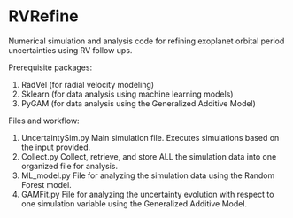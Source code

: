 # RVRefine
Numerical simulation and analysis code for refining exoplanet orbital period uncertainties using RV follow ups.

Prerequisite packages:
1. RadVel  (for radial velocity modeling)
2. Sklearn  (for data analysis using machine learning models)
3. PyGAM   (for data analysis using the Generalized Additive Model)

Files and workflow:
1. UncertaintySim.py
   Main simulation file. Executes simulations based on the input provided.
2. Collect.py
   Collect, retrieve, and store ALL the simulation data into one organized file for analysis.
3. ML_model.py
   File for analyzing the simulation data using the Random Forest model.
4. GAMFit.py
   File for analyzing the uncertainty evolution with respect to one simulation variable using the Generalized Additive Model.

